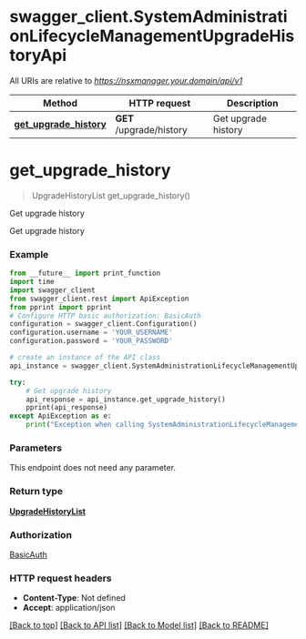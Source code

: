 # swagger_client.SystemAdministrationLifecycleManagementUpgradeHistoryApi

All URIs are relative to *https://nsxmanager.your.domain/api/v1*

Method | HTTP request | Description
------------- | ------------- | -------------
[**get_upgrade_history**](SystemAdministrationLifecycleManagementUpgradeHistoryApi.md#get_upgrade_history) | **GET** /upgrade/history | Get upgrade history

# **get_upgrade_history**
> UpgradeHistoryList get_upgrade_history()

Get upgrade history

Get upgrade history

### Example
```python
from __future__ import print_function
import time
import swagger_client
from swagger_client.rest import ApiException
from pprint import pprint
# Configure HTTP basic authorization: BasicAuth
configuration = swagger_client.Configuration()
configuration.username = 'YOUR_USERNAME'
configuration.password = 'YOUR_PASSWORD'

# create an instance of the API class
api_instance = swagger_client.SystemAdministrationLifecycleManagementUpgradeHistoryApi(swagger_client.ApiClient(configuration))

try:
    # Get upgrade history
    api_response = api_instance.get_upgrade_history()
    pprint(api_response)
except ApiException as e:
    print("Exception when calling SystemAdministrationLifecycleManagementUpgradeHistoryApi->get_upgrade_history: %s\n" % e)
```

### Parameters
This endpoint does not need any parameter.

### Return type

[**UpgradeHistoryList**](UpgradeHistoryList.md)

### Authorization

[BasicAuth](../README.md#BasicAuth)

### HTTP request headers

 - **Content-Type**: Not defined
 - **Accept**: application/json

[[Back to top]](#) [[Back to API list]](../README.md#documentation-for-api-endpoints) [[Back to Model list]](../README.md#documentation-for-models) [[Back to README]](../README.md)

